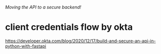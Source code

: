 *Moving the API to a secure backend!*

# client credentials flow by okta
https://developer.okta.com/blog/2020/12/17/build-and-secure-an-api-in-python-with-fastapi
